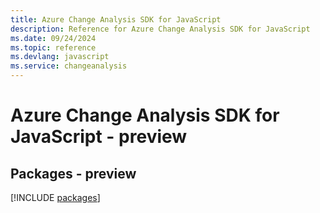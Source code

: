 ```yaml
---
title: Azure Change Analysis SDK for JavaScript
description: Reference for Azure Change Analysis SDK for JavaScript
ms.date: 09/24/2024
ms.topic: reference
ms.devlang: javascript
ms.service: changeanalysis
---
```

# Azure Change Analysis SDK for JavaScript - preview
## Packages - preview
[!INCLUDE [packages](change-analysis-index.md)]